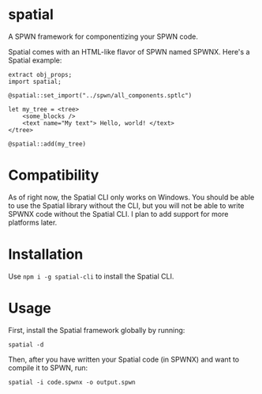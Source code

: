 # spatial
A SPWN framework for componentizing your SPWN code.

Spatial comes with an HTML-like flavor of SPWN named SPWNX. Here's a Spatial example:
```tsx
extract obj_props;
import spatial;

@spatial::set_import("../spwn/all_components.sptlc")

let my_tree = <tree>
	<some_blocks />
	<text name="My text"> Hello, world! </text>
</tree> 

@spatial::add(my_tree)
```

# Compatibility
As of right now, the Spatial CLI only works on Windows. You should be able to use the Spatial library without the CLI, but you will not be able to write SPWNX code without the Spatial CLI. I plan to add support for more platforms later.

# Installation
Use `npm i -g spatial-cli` to install the Spatial CLI.

# Usage
First, install the Spatial framework globally by running:
```
spatial -d
```
Then, after you have written your Spatial code (in SPWNX) and want to compile it to SPWN, run:
```
spatial -i code.spwnx -o output.spwn
```
